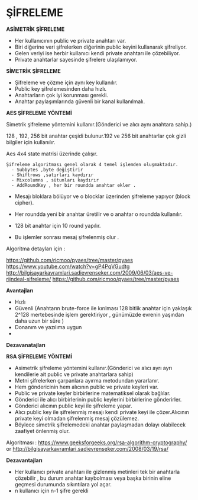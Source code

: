# ŞİFRELEME

**ASİMETRİK ŞİFRELEME**

- Her kullanıcının public ve private anahtarı var.
- Biri diğerine veri şifrelerken diğerinin public keyini kullanarak şifreliyor. 
- Gelen veriyi ise herbir kullanıcı kendi private anahtarı ile çözebiliyor.
- Private anahtarlar sayesinde şifrelere ulaşılamıyor.

**SİMETRİK ŞİFRELEME**

- Şifreleme ve çözme için aynı key kullanılır.
- Public key şifrelemesinden daha hızlı.
- Anahtarların çok iyi korunması gerekli.
- Anahtar paylaşımlarında güvenli bir kanal kullanılmalı.


**AES ŞİFRELEME YÖNTEMİ**

Simetrik şifreleme yöntemini kullanır.(Gönderici ve alıcı aynı anahtara sahip.)

128 , 192, 256 bit anahtar çeşidi bulunur.192 ve 256 bit anahtarlar çok gizli bilgiler için kullanılır.

Aes 4x4 state matrisi üzerinde çalışır.

    Şifreleme algoritması genel olarak 4 temel işlemden oluşmaktadır.
      - Subbytes ,byte değiştirir
      - Shiftrows ,satırları kaydırır 
      - Mixcolumns , sütunları kaydırır
      - AddRoundKey , her bir roundda anahtar ekler .
  
- Mesajı bloklara bölüyor ve o blocklar üzerinden şifreleme yapıyor (block cipher).

- Her roundda yeni bir anahtar üretilir ve o anahtar o roundda kullanılır.

- 128 bit anahtar için 10 round yapılır.

- Bu işlemler sonrası mesaj şifrelenmiş olur . 

Algoritma detayları için :

https://github.com/ricmoo/pyaes/tree/master/pyaes
https://www.youtube.com/watch?v=gP4PqVGudtg
http://bilgisayarkavramlari.sadievrenseker.com/2009/06/03/aes-ve-rijndeal-sifreleme/
https://github.com/ricmoo/pyaes/tree/master/pyaes

**Avantajları**

- Hızlı
- Güvenli (Anahtarın brute-force ile kırılması 128 bitlik anahtar için yaklaşık 2^128 mertebesinde işlem gerektiriyor , günümüzde evrenin yaşından daha uzun bir süre  )
- Donanım ve yazılıma uygun
- 

**Dezavanatajları**



**RSA ŞİFRELEME YÖNTEMİ**

- Asimetrik şifreleme yöntemini kullanır.(Gönderici ve alıcı ayrı ayrı kendilerie ait public ve private anahtarlara sahip)
- Metni şifrelerken çarpanlara ayırma metodundan yararlanır.
- Hem göndericinin hem alıcının public ve private keyleri var.
- Public ve private keyler birbirlerine matematiksel olarak bağlılar.
- Gönderici ile alıcı birbirlerinin public keylerini birbirlerine gönderirler.
- Gönderici alıcının public keyi ile şifreleme yapar.
- Alıcı public key ile şifrelenmiş mesajı kendi private keyi ile çözer.Alıcının private keyi olmadan şifrelenmiş mesaj çözülemez.
- Böylece simetrik şifrelemedeki anahtar paylaşmadan dolayı olabilecek zaafiyet önlenmiş olur.

Algoritması : https://www.geeksforgeeks.org/rsa-algorithm-cryptography/ or http://bilgisayarkavramlari.sadievrenseker.com/2008/03/19/rsa/

**Dezavantajları**

- Her kullanıcı private anahtarı ile gizlenmiş metinleri tek bir anahtarla çözebilir , bu durum anahtar kaybolması veya başka birinin eline geçmesi durumunda sıkıntılara yol açar.
- n kullanıcı için n-1 şifre gerekli
